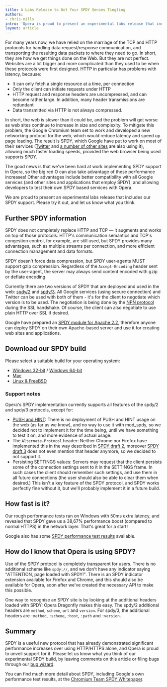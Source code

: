 ```yaml
---
title: A Labs Release to Get Your SPDY Senses Tingling
authors:
- chris-mills
intro: 'Opera is proud to present an experimental labs release that includes support for SPDY, Google’s new networking protocol that enables performance increases across the web. Please try it out, and let us know what you think!'
layout: article
---
```

<p>For many years now, we have relied on the marriage of the TCP and HTTP protocols for handling data request/response communication, and transporting the resulting data packets to where they need to go. In short, they are how we get things done on the Web. But they are not perfect. Websites are a lot bigger and more complicated than they used to be when these protocols were first designed. HTTP in particular has problems with latency, because:</p>

<ul>
<li>It can only fetch a single resource at a time, per connection</li>
<li>Only the client can initiate requests under HTTP</li>
<li>HTTP request and response headers are uncompressed, and can become rather large. In addition, many header transmissions are redundant</li>
<li>Data transmitted via HTTP is not always compressed.</li>
</ul>

<p>In short, the web is slower than it could be, and the problem will get worse as web sites continue to increase in size and complexity. To mitigate this problem, the Google Chromium team set to work and developed a new networking protocol for the web, which would reduce latency and speed up page loading. The result is SPDY, which Google have put to work on most of their services (<a href="https://twitter.com/">Twitter</a> and <a href="http://en.wikipedia.org/wiki/SPDY#Server_support_and_usage">a number of other sites</a> are also using it), allowing much faster loading speeds, provided the web browser being used supports SPDY.</p>

<p>The good news is that we've been hard at work implementing SPDY support in Opera, so the big red O can also take advantage of these performance increases! Other advantages include better compatibility with all Google services (and other sites and applications that employ SPDY), and allowing developers to test their own SPDY based services with Opera.</p>

<p>We are proud to present an experimental labs release that includes our SPDY support. Please try it out, and let us know what you think.</p>

<h2>Further SPDY information</h2>

<p>SPDY does not completely replace HTTP and TCP — it augments and works on top of those protocols. HTTP's communication semantics and TCP's congestion control, for example, are still used, but SPDY provides many advantages, such as multiple streams per connection, and more efficient connection management and data formats.</p>

<p>SPDY doesn't force data compression, but SPDY user-agents MUST support gzip compression. Regardless of the <code>Accept-Encoding</code> header sent by the user-agent, the server may always send content encoded with gzip or deflate encoding.</p>

<p>Currently there are two versions of SPDY that are deployed and used in the web: <a href="http://www.chromium.org/spdy/spdy-protocol/spdy-protocol-draft2">spdy/2</a> and <a href="http://www.chromium.org/spdy/spdy-protocol/spdy-protocol-draft3">spdy/3</a>. All Google services (using secure connection) and Twitter can be used with both of them - it's for the client to negotiate which version is to be used. The negotiation is being done by the <a href="https://technotes.googlecode.com/git/nextprotoneg.html">NPN protocol</a> during the SSL handshake. Of course, the client can also negotiate to use plain HTTP over SSL if desired.</p>

<p>Google have prepared an <a href="http://code.google.com/p/mod-spdy/">SPDY module for Apache 2.2</a>, therefore anyone can deploy SPDY on their own Apache-based server and use it for creating web sites and applications.</p>

<h2>Download our SPDY build</h2>

<p>Please select a suitable build for your operating system:</p>

<ul>
<li><a href="http://snapshot.opera.com/labs/spdy/Opera-Labs-SPDY-12.01-1495.i386.exe">Windows 32-bit</a> / <a href="http://snapshot.opera.com/labs/spdy/Opera-Labs-SPDY-12.01-1495.x64.exe">Windows 64-bit</a></li>
<li><a href="http://snapshot.opera.com/labs/spdy/Opera-Labs-SPDY-12.01-1495.dmg">Mac</a></li>
<li><a href="http://snapshot.opera.com/labs/spdy/Linux-FreeBSD/">Linux &amp; FreeBSD</a></li>
</ul>

<h3>Support notes</h3>

<p>Opera's SPDY implementation currently supports all features of the spdy/2 and spdy/3 protocols, except for:</p>

<ul>
<li><a href="http://www.chromium.org/spdy/link-headers-and-server-hint">PUSH and HINT</a>: There is no deployment of PUSH and HINT usage on the web (as far as we know), and no way to use it with mod_spdy, so we decided not to implement it for the time being, until we have something to test it on, and more evidence of actual usage.</li>
<li>The <code>Alternate-Protocol</code> header: Neither Chrome nor Firefox have implemented this in the way described in <a href="http://www.chromium.org/spdy/spdy-protocol/spdy-protocol-draft2">SPDY draft 2</a>, moreover <a href="http://www.chromium.org/spdy/spdy-protocol/spdy-protocol-draft3">SPDY draft 3</a> does not even mention that header anymore, so we decided to not support it.</li>
<li>Persisting SETTINGS values: Servers may request that the client persists some of the connection settings sent to it in the SETTINGS frame. In such cases the client should remember such settings, and use them in all future connections (the user should also be able to clear them when desired.) This isn't a key feature of the SPDY protocol, and SPDY works perfectly fine without it, but we'll probably implement it in a future build.</li>
</ul>

<h2>How fast is it?</h2>

<p>Our rough performance tests ran on Windows with 50ms extra latency, and revealed that SPDY gave us a 38,67% performance boost (compared to normal HTTPS) in the network layer. That's great for a start!</p>

<p>Google also has some <a href="http://www.chromium.org/spdy/spdy-whitepaper/#TOC-Preliminary-results">SPDY performance test results</a> available.</p>

<h2>How do I know that Opera is using SPDY?</h2>

<p>Use of the SPDY protocol is completely transparent for users. There is no additional scheme like <code>spdy://</code>, and we don't have any indicator saying <q>ATTENTION, page loaded with SPDY!</q>. There is an SPDY indicator extension available for Firefox and Chrome, and this should also be available for Opera, soon after we've created the necessary API to make this possible.</p>

<p>One way to recognise an SPDY site is by looking at the additional headers loaded with SPDY: Opera Dragonfly makes this easy. The spdy/2 additional headers are <code>method</code>, <code>scheme</code>, <code>url</code> and <code>version</code>. For spdy/3, the additional headers are <code>:method</code>, <code>:scheme</code>, <code>:host</code>, <code>:path</code> and <code>:version</code>.</p>

<h2>Summary</h2>

<p>SPDY is a useful new protocol that has already demonstrated significant performance increases over using HTTP/HTTPS alone, and Opera is proud to unveil support for it. Please let us know what you think of our experimental SPDY build, by leaving comments on this article or filing bugs through our <a href="https://bugs.opera.com/wizard/">bug wizard</a>.</p>

<p>You can find much more detail about SPDY, including Google's own performance test results, at the <a href="http://www.chromium.org/spdy/spdy-whitepaper/">Chromium Team SPDY Whitepaper</a>.</p>
